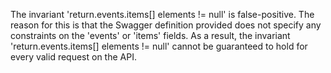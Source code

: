 The invariant 'return.events.items[] elements != null' is false-positive. The reason for this is that the Swagger definition provided does not specify any constraints on the 'events' or 'items' fields. As a result, the invariant 'return.events.items[] elements != null' cannot be guaranteed to hold for every valid request on the API.
